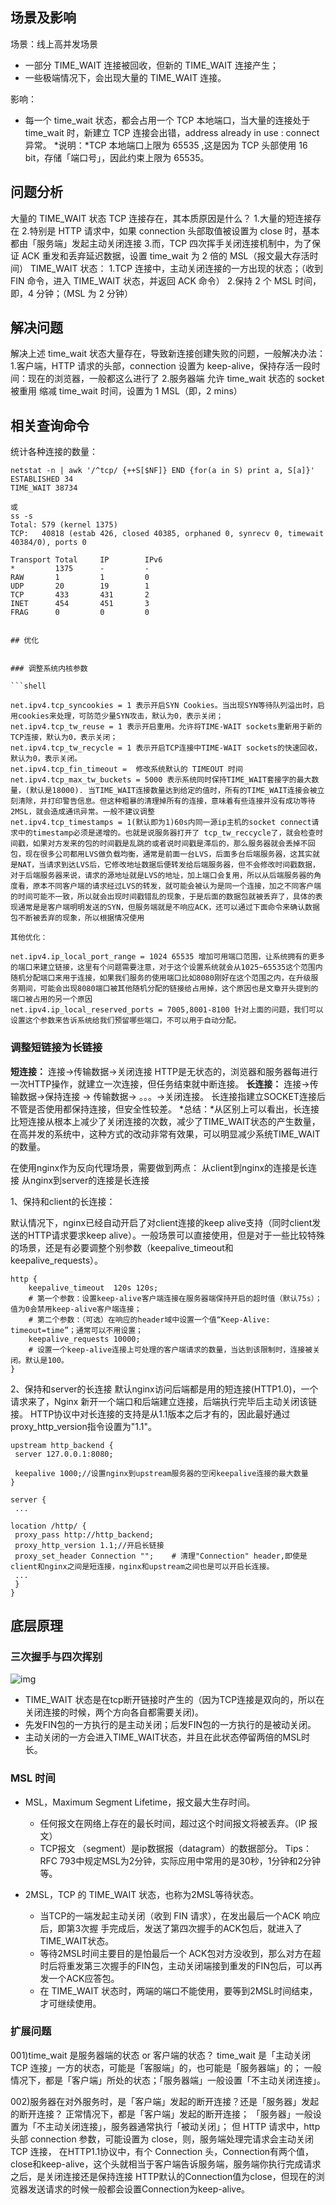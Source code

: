 


## 场景及影响

场景：线上高并发场景
- 一部分 TIME_WAIT 连接被回收，但新的 TIME_WAIT 连接产生；
- 一些极端情况下，会出现大量的 TIME_WAIT 连接。

影响：
- 每一个 time_wait 状态，都会占用一个 TCP 本地端口，当大量的连接处于 time_wait 时，新建立 TCP 连接会出错，address already in use : connect 异常。
*说明：*TCP 本地端口上限为 65535 ,这是因为 TCP 头部使用 16 bit，存储「端口号」，因此约束上限为 65535。

## 问题分析
大量的 TIME_WAIT 状态 TCP 连接存在，其本质原因是什么？
1.大量的短连接存在
2.特别是 HTTP 请求中，如果 connection 头部取值被设置为 close 时，基本都由「服务端」发起主动关闭连接
3.而，TCP 四次挥手关闭连接机制中，为了保证 ACK 重发和丢弃延迟数据，设置 time_wait 为 2 倍的 MSL（报文最大存活时间）
TIME_WAIT 状态：
1.TCP 连接中，主动关闭连接的一方出现的状态；（收到 FIN 命令，进入 TIME_WAIT 状态，并返回 ACK 命令）
2.保持 2 个 MSL 时间，即，4 分钟；（MSL 为 2 分钟）

## 解决问题
解决上述 time_wait 状态大量存在，导致新连接创建失败的问题，一般解决办法：
1.客户端，HTTP 请求的头部，connection 设置为 keep-alive，保持存活一段时间：现在的浏览器，一般都这么进行了
2.服务器端
允许 time_wait 状态的 socket 被重用
缩减 time_wait 时间，设置为 1 MSL（即，2 mins）

## 相关查询命令
统计各种连接的数量：
```shell
netstat -n | awk '/^tcp/ {++S[$NF]} END {for(a in S) print a, S[a]}'
ESTABLISHED 34
TIME_WAIT 38734

或
ss -s
Total: 579 (kernel 1375)
TCP:   40818 (estab 426, closed 40385, orphaned 0, synrecv 0, timewait 40384/0), ports 0

Transport Total     IP        IPv6
*         1375      -         -
RAW       1         1         0
UDP       20        19        1
TCP       433       431       2
INET      454       451       3
FRAG      0         0         0


## 优化


### 调整系统内核参数

```shell

net.ipv4.tcp_syncookies = 1 表示开启SYN Cookies。当出现SYN等待队列溢出时，启用cookies来处理，可防范少量SYN攻击，默认为0，表示关闭；
net.ipv4.tcp_tw_reuse = 1 表示开启重用。允许将TIME-WAIT sockets重新用于新的TCP连接，默认为0，表示关闭；
net.ipv4.tcp_tw_recycle = 1 表示开启TCP连接中TIME-WAIT sockets的快速回收，默认为0，表示关闭。
net.ipv4.tcp_fin_timeout =  修改系统默认的 TIMEOUT 时间
net.ipv4.tcp_max_tw_buckets = 5000 表示系统同时保持TIME_WAIT套接字的最大数量，(默认是18000). 当TIME_WAIT连接数量达到给定的值时，所有的TIME_WAIT连接会被立刻清除，并打印警告信息。但这种粗暴的清理掉所有的连接，意味着有些连接并没有成功等待2MSL，就会造成通讯异常。一般不建议调整
net.ipv4.tcp_timestamps = 1(默认即为1)60s内同一源ip主机的socket connect请求中的timestamp必须是递增的。也就是说服务器打开了 tcp_tw_reccycle了，就会检查时间戳，如果对方发来的包的时间戳是乱跳的或者说时间戳是滞后的，那么服务器就会丢掉不回包，现在很多公司都用LVS做负载均衡，通常是前面一台LVS，后面多台后端服务器，这其实就是NAT，当请求到达LVS后，它修改地址数据后便转发给后端服务器，但不会修改时间戳数据，对于后端服务器来说，请求的源地址就是LVS的地址，加上端口会复用，所以从后端服务器的角度看，原本不同客户端的请求经过LVS的转发，就可能会被认为是同一个连接，加之不同客户端的时间可能不一致，所以就会出现时间戳错乱的现象，于是后面的数据包就被丢弃了，具体的表现通常是是客户端明明发送的SYN，但服务端就是不响应ACK，还可以通过下面命令来确认数据包不断被丢弃的现象，所以根据情况使用

其他优化：

net.ipv4.ip_local_port_range = 1024 65535 增加可用端口范围，让系统拥有的更多的端口来建立链接，这里有个问题需要注意，对于这个设置系统就会从1025~65535这个范围内随机分配端口来用于连接，如果我们服务的使用端口比如8080刚好在这个范围之内，在升级服务期间，可能会出现8080端口被其他随机分配的链接给占用掉，这个原因也是文章开头提到的端口被占用的另一个原因
net.ipv4.ip_local_reserved_ports = 7005,8001-8100 针对上面的问题，我们可以设置这个参数来告诉系统给我们预留哪些端口，不可以用于自动分配。
```




### 调整短链接为长链接
**短连接：**
连接->传输数据->关闭连接
HTTP是无状态的，浏览器和服务器每进行一次HTTP操作，就建立一次连接，但任务结束就中断连接。
**长连接：**
连接->传输数据->保持连接 -> 传输数据-> 。。。->关闭连接。
长连接指建立SOCKET连接后不管是否使用都保持连接，但安全性较差。
*总结：*从区别上可以看出，长连接比短连接从根本上减少了关闭连接的次数，减少了TIME_WAIT状态的产生数量，在高并发的系统中，这种方式的改动非常有效果，可以明显减少系统TIME_WAIT的数量。

在使用nginx作为反向代理场景，需要做到两点：
从client到nginx的连接是长连接
从nginx到server的连接是长连接

1、保持和client的长连接：

默认情况下，nginx已经自动开启了对client连接的keep alive支持（同时client发送的HTTP请求要求keep alive）。一般场景可以直接使用，但是对于一些比较特殊的场景，还是有必要调整个别参数（keepalive_timeout和keepalive_requests）。
```shell
http {
    keepalive_timeout  120s 120s; 
    # 第一个参数：设置keep-alive客户端连接在服务器端保持开启的超时值（默认75s）；值为0会禁用keep-alive客户端连接；
    # 第二个参数：（可选）在响应的header域中设置一个值“Keep-Alive: timeout=time”；通常可以不用设置；
    keepalive_requests 10000;
    # 设置一个keep-alive连接上可处理的客户端请求的数量，当达到该限制时，连接被关闭。默认是100。
}
```
2、保持和server的长连接
默认nginx访问后端都是用的短连接(HTTP1.0)，一个请求来了，Nginx 新开一个端口和后端建立连接，后端执行完毕后主动关闭该链接。
HTTP协议中对长连接的支持是从1.1版本之后才有的，因此最好通过proxy_http_version指令设置为"1.1"。
```shell
upstream http_backend {
 server 127.0.0.1:8080;

 keepalive 1000;//设置nginx到upstream服务器的空闲keepalive连接的最大数量
}

server {
 ...

location /http/ {
 proxy_pass http://http_backend;
 proxy_http_version 1.1;//开启长链接
 proxy_set_header Connection "";    # 清理"Connection" header,即使是client和nginx之间是短连接，nginx和upstream之间也是可以开启长连接。
 ...
 }
}
```



## 底层原理

### 三次握手与四次挥别

![img](https://ask.qcloudimg.com/http-save/yehe-1903727/9uwtloztcr.jpeg?imageView2/2/w/1620)


- TIME_WAIT 状态是在tcp断开链接时产生的（因为TCP连接是双向的，所以在关闭连接的时候，两个方向各自都需要关闭)。
- 先发FIN包的一方执行的是主动关闭；后发FIN包的一方执行的是被动关闭。
- 主动关闭的一方会进入TIME_WAIT状态，并且在此状态停留两倍的MSL时长。
  

### MSL 时间
- MSL，Maximum Segment Lifetime，报文最大生存时间。
  - 任何报文在网络上存在的最长时间，超过这个时间报文将被丢弃。（IP 报文）
  - TCP报文 （segment）是ip数据报（datagram）的数据部分。
  Tips：RFC 793中规定MSL为2分钟，实际应用中常用的是30秒，1分钟和2分钟等。

- 2MSL，TCP 的 TIME_WAIT 状态，也称为2MSL等待状态。
  - 当TCP的一端发起主动关闭（收到 FIN 请求），在发出最后一个ACK 响应后，即第3次握 手完成后，发送了第四次握手的ACK包后，就进入了TIME_WAIT状态。
  - 等待2MSL时间主要目的是怕最后一个 ACK包对方没收到，那么对方在超时后将重发第三次握手的FIN包，主动关闭端接到重发的FIN包后，可以再发一个ACK应答包。
  - 在 TIME_WAIT 状态时，两端的端口不能使用，要等到2MSL时间结束，才可继续使用。

### 扩展问题
001)time_wait 是服务器端的状态 or 客户端的状态？
time_wait 是「主动关闭 TCP 连接」一方的状态，可能是「客服端」的，也可能是「服务器端」的；
一般情况下，都是「客户端」所处的状态；「服务器端」一般设置「不主动关闭连接」。

002)服务器在对外服务时，是「客户端」发起的断开连接？还是「服务器」发起的断开连接？
正常情况下，都是「客户端」发起的断开连接；
「服务器」一般设置为「不主动关闭连接」，服务器通常执行「被动关闭」；
但 HTTP 请求中，http 头部 connection 参数，可能设置为 close，则，服务端处理完请求会主动关闭 TCP 连接，
在HTTP1.1协议中，有个 Connection 头，Connection有两个值，close和keep-alive，这个头就相当于客户端告诉服务端，服务端你执行完成请求之后，是关闭连接还是保持连接
HTTP默认的Connection值为close，但现在的浏览器发送请求的时候一般都会设置Connection为keep-alive。